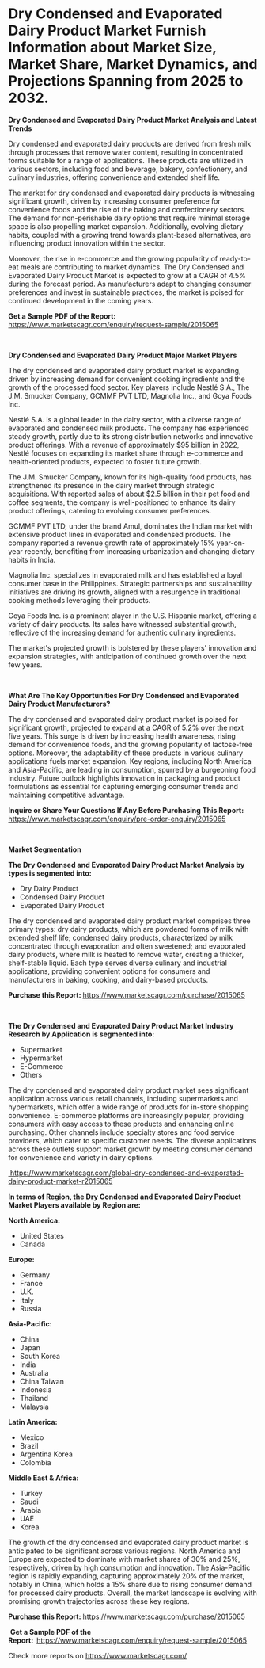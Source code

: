 <p><h1>Dry Condensed and Evaporated Dairy Product Market Furnish Information about Market Size, Market Share, Market Dynamics, and Projections Spanning from 2025 to 2032.</h1></p><p><strong>Dry Condensed and Evaporated Dairy Product Market Analysis and Latest Trends</strong></p>
<p><p>Dry condensed and evaporated dairy products are derived from fresh milk through processes that remove water content, resulting in concentrated forms suitable for a range of applications. These products are utilized in various sectors, including food and beverage, bakery, confectionery, and culinary industries, offering convenience and extended shelf life.</p><p>The market for dry condensed and evaporated dairy products is witnessing significant growth, driven by increasing consumer preference for convenience foods and the rise of the baking and confectionery sectors. The demand for non-perishable dairy options that require minimal storage space is also propelling market expansion. Additionally, evolving dietary habits, coupled with a growing trend towards plant-based alternatives, are influencing product innovation within the sector.</p><p>Moreover, the rise in e-commerce and the growing popularity of ready-to-eat meals are contributing to market dynamics. The Dry Condensed and Evaporated Dairy Product Market is expected to grow at a CAGR of 4.5% during the forecast period. As manufacturers adapt to changing consumer preferences and invest in sustainable practices, the market is poised for continued development in the coming years.</p></p>
<p><strong>Get a Sample PDF of the Report:&nbsp;</strong> <a href="https://www.marketscagr.com/enquiry/request-sample/2015065?utm_campaign=2770&utm_medium=2&utm_source=Github&utm_content=ia&utm_term=29032025&utm_id=dry-condensed-and-evaporated-dairy-product">https://www.marketscagr.com/enquiry/request-sample/2015065</a></p>
<p>&nbsp;</p>
<p><strong>Dry Condensed and Evaporated Dairy Product Major Market Players</strong></p>
<p><p>The dry condensed and evaporated dairy product market is expanding, driven by increasing demand for convenient cooking ingredients and the growth of the processed food sector. Key players include Nestlé S.A., The J.M. Smucker Company, GCMMF PVT LTD, Magnolia Inc., and Goya Foods Inc.</p><p>Nestlé S.A. is a global leader in the dairy sector, with a diverse range of evaporated and condensed milk products. The company has experienced steady growth, partly due to its strong distribution networks and innovative product offerings. With a revenue of approximately $95 billion in 2022, Nestlé focuses on expanding its market share through e-commerce and health-oriented products, expected to foster future growth.</p><p>The J.M. Smucker Company, known for its high-quality food products, has strengthened its presence in the dairy market through strategic acquisitions. With reported sales of about $2.5 billion in their pet food and coffee segments, the company is well-positioned to enhance its dairy product offerings, catering to evolving consumer preferences.</p><p>GCMMF PVT LTD, under the brand Amul, dominates the Indian market with extensive product lines in evaporated and condensed products. The company reported a revenue growth rate of approximately 15% year-on-year recently, benefiting from increasing urbanization and changing dietary habits in India. </p><p>Magnolia Inc. specializes in evaporated milk and has established a loyal consumer base in the Philippines. Strategic partnerships and sustainability initiatives are driving its growth, aligned with a resurgence in traditional cooking methods leveraging their products.</p><p>Goya Foods Inc. is a prominent player in the U.S. Hispanic market, offering a variety of dairy products. Its sales have witnessed substantial growth, reflective of the increasing demand for authentic culinary ingredients. </p><p>The market's projected growth is bolstered by these players' innovation and expansion strategies, with anticipation of continued growth over the next few years.</p></p>
<p>&nbsp;</p>
<p><strong>What Are The Key Opportunities For Dry Condensed and Evaporated Dairy Product Manufacturers?</strong></p>
<p><p>The dry condensed and evaporated dairy product market is poised for significant growth, projected to expand at a CAGR of 5.2% over the next five years. This surge is driven by increasing health awareness, rising demand for convenience foods, and the growing popularity of lactose-free options. Moreover, the adaptability of these products in various culinary applications fuels market expansion. Key regions, including North America and Asia-Pacific, are leading in consumption, spurred by a burgeoning food industry. Future outlook highlights innovation in packaging and product formulations as essential for capturing emerging consumer trends and maintaining competitive advantage.</p></p>
<p><strong>Inquire or Share Your Questions If Any Before Purchasing This Report:</strong> <a href="https://www.marketscagr.com/enquiry/pre-order-enquiry/2015065?utm_campaign=2770&utm_medium=2&utm_source=Github&utm_content=ia&utm_term=29032025&utm_id=dry-condensed-and-evaporated-dairy-product">https://www.marketscagr.com/enquiry/pre-order-enquiry/2015065</a></p>
<p>&nbsp;</p>
<p><strong>Market Segmentation</strong></p>
<p><strong>The Dry Condensed and Evaporated Dairy Product Market Analysis by types is segmented into:</strong></p>
<p><ul><li>Dry Dairy Product</li><li>Condensed Dairy Product</li><li>Evaporated Dairy Product</li></ul></p>
<p><p>The dry condensed and evaporated dairy product market comprises three primary types: dry dairy products, which are powdered forms of milk with extended shelf life; condensed dairy products, characterized by milk concentrated through evaporation and often sweetened; and evaporated dairy products, where milk is heated to remove water, creating a thicker, shelf-stable liquid. Each type serves diverse culinary and industrial applications, providing convenient options for consumers and manufacturers in baking, cooking, and dairy-based products.</p></p>
<p><strong>Purchase this Report:&nbsp;</strong><a href="https://www.marketscagr.com/purchase/2015065?utm_campaign=2770&utm_medium=2&utm_source=Github&utm_content=ia&utm_term=29032025&utm_id=dry-condensed-and-evaporated-dairy-product">https://www.marketscagr.com/purchase/2015065</a></p>
<p>&nbsp;</p>
<p><strong>The Dry Condensed and Evaporated Dairy Product Market Industry Research by Application is segmented into:</strong></p>
<p><ul><li>Supermarket</li><li>Hypermarket</li><li>E-Commerce</li><li>Others</li></ul></p>
<p><p>The dry condensed and evaporated dairy product market sees significant application across various retail channels, including supermarkets and hypermarkets, which offer a wide range of products for in-store shopping convenience. E-commerce platforms are increasingly popular, providing consumers with easy access to these products and enhancing online purchasing. Other channels include specialty stores and food service providers, which cater to specific customer needs. The diverse applications across these outlets support market growth by meeting consumer demand for convenience and variety in dairy options.</p></p>
<p><a href="https://www.marketscagr.com/global-dry-condensed-and-evaporated-dairy-product-market-r2015065?utm_campaign=2770&utm_medium=2&utm_source=Github&utm_content=ia&utm_term=29032025&utm_id=dry-condensed-and-evaporated-dairy-product">&nbsp;https://www.marketscagr.com/global-dry-condensed-and-evaporated-dairy-product-market-r2015065</a></p>
<p><strong>In terms of Region, the Dry Condensed and Evaporated Dairy Product Market Players available by Region are:</strong></p>
<p>
    <p> <strong> North America: </strong>
        <ul>
            <li>United States</li>
            <li>Canada</li>
        </ul>
        </p> 
    <p> <strong> Europe: </strong>
        <ul>
            <li>Germany</li>
            <li>France</li>
            <li>U.K.</li>
            <li>Italy</li>
            <li>Russia</li>
        </ul>
        </p> 
    <p> <strong> Asia-Pacific: </strong>
        <ul>
            <li>China</li>
            <li>Japan</li>
            <li>South Korea</li>
            <li>India</li>
            <li>Australia</li>
            <li>China Taiwan</li>
            <li>Indonesia</li>
            <li>Thailand</li>
            <li>Malaysia</li>
        </ul>
        </p> 
    <p> <strong> Latin America: </strong>
        <ul>
            <li>Mexico</li>
            <li>Brazil</li>
            <li>Argentina Korea</li>
            <li>Colombia</li>
        </ul>
        </p> 
    <p> <strong> Middle East & Africa: </strong>
        <ul>
            <li>Turkey</li>
            <li>Saudi</li>
            <li>Arabia</li>
            <li>UAE</li>
            <li>Korea</li>
        </ul>
    </p>
    </p>
<p><p>The growth of the dry condensed and evaporated dairy product market is anticipated to be significant across various regions. North America and Europe are expected to dominate with market shares of 30% and 25%, respectively, driven by high consumption and innovation. The Asia-Pacific region is rapidly expanding, capturing approximately 20% of the market, notably in China, which holds a 15% share due to rising consumer demand for processed dairy products. Overall, the market landscape is evolving with promising growth trajectories across these key regions.</p></p>
<p><strong>Purchase this Report: </strong><a href="https://www.marketscagr.com/purchase/2015065?utm_campaign=2770&utm_medium=2&utm_source=Github&utm_content=ia&utm_term=29032025&utm_id=dry-condensed-and-evaporated-dairy-product">https://www.marketscagr.com/purchase/2015065</a></p>
<p>&nbsp;<strong>Get a Sample PDF of the Report:&nbsp;&nbsp;</strong><a href="https://www.marketscagr.com/enquiry/request-sample/2015065?utm_campaign=2770&utm_medium=2&utm_source=Github&utm_content=ia&utm_term=29032025&utm_id=dry-condensed-and-evaporated-dairy-product">https://www.marketscagr.com/enquiry/request-sample/2015065</a></p>
<p><strong></strong></p>
<p>Check more reports on <a href="https://www.marketscagr.com/?utm_campaign=2770&utm_medium=2&utm_source=Github&utm_content=ia&utm_term=29032025&utm_id=dry-condensed-and-evaporated-dairy-product">https://www.marketscagr.com/</a></p>
